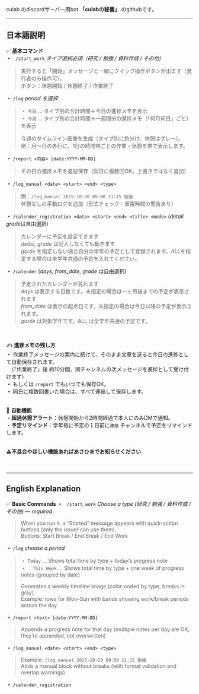culab のdiscordサーバー用bot **「culabの秘書」** のgithubです。
***
## 日本語説明

✅ **基本コマンド**<br>
**・**  ` /start_work` *タイプ選択必須（研究 / 勉強 / 資料作成 / その他）*
> 実行すると「開始」メッセージと一緒にクイック操作ボタンが出ます（発行者のみ操作可）。<br>
> ボタン：休憩開始 / 休憩終了 / 作業終了

**・** `/log` *period を選択*
> ・ `今日` … タイプ別の合計時間＋今日の進捗メモを表示<br>
> ・ `今週` … タイプ別の合計時間＋一週間分の進捗メモ（「何月何日」ごと）を表示<br>
> 
> 今週のタイムライン画像を生成（タイプ別に色分け、休憩はグレー）。<br>
> 例：月〜日の各行に、1日の時間帯ごとの作業・休憩を帯で表示します。

**・** `/report <内容> [date:YYYY-MM-DD] `
> その日の進捗メモを追記保存（同日に複数回OK。上書きではなく追加）

**・** `/log_manual <date> <start> <end> <type> `
> 例：`/log_manual 2025-10-20 09:00 11:15 勉強`<br>
> 休憩なしの手動ログを追加（形式チェック・重複時間の警告あり）

**・** `/calender_registration <date> <start> <end> <title> <mode>` (*detail grade*は自由選択)
> カレンダーに予定を設定できます<br>
> *detail, grade* は記入しなくても動きます<br>
> *garde* を指定しない場合自分の学年の予定として登録されます。*ALL*を指定する場合は全学年共通の予定を入れてください。<br>

**・** `/calender` (*days, from_date, grade* は自由選択)
> 予定されたカレンダーが見れます<br>
> *days* は表示する日数です。未指定の場合は一ヶ月後までの予定が表示されます<br>
> *from_date* は表示の起点日です。未指定の場合は今日以降の予定が表示されます。<br>
> *garde* は対象学年です。ALL は全学年共通の予定です。<br>
<br>

✍️ **進捗メモの残し方**<br>
**・** 作業終了メッセージの案内に続けて、そのまま文章を送ると今日の進捗として自動保存されます。<br>
　（「作業終了」後 約10分間、同チャンネルの次メッセージを進捗として受け付けます）<br>
**・** もしくは `/report` でもいつでも保存OK。<br>
**・** 同日に複数回書いた場合は、すべて連結して保存します。<br>
<br>

🔔 **自動機能**<br>
・**超過休憩アラート**：休憩開始から2時間経過で本人にのみDMで通知。<br>
・**予定リマインド**：学年毎に予定の１日前に`連絡` チャンネルで予定をリマインドします。<br>
<br>

⚠️**不具合やほしい機能あればあさひまでお知らせください**
<br>
<br>
<br>

***
## English Explanation


✅ **Basic Commands**
**・**  ` /start_work` *Choose a type (研究 / 勉強 / 資料作成 / その他) — required*
> When you run it, a “Started” message appears with quick-action buttons (only the issuer can use them).<br>
> Buttons: Start Break / End Break / End Work<br>

**・** `/log` *choose a period*
> ・  `Today` … Shows total time by type + today’s progress note<br>
> ・　 `This Week` … Shows total time by type + one week of progress notes (grouped by date)<br>
> 
> Generates a weekly timeline image (color-coded by type; breaks in gray).<br>
> Example: rows for Mon–Sun with bands showing work/break periods across the day.<br>

**・** `/report <text> [date:YYYY-MM-DD] `
> Appends a progress note for that day (multiple notes per day are OK; they’re appended, not overwritten)

**・** `/log_manual <date> <start> <end> <type> `
> Example: `/log_manual 2025-10-20 09:00 11:15 勉強`<br>
> Adds a manual block without breaks (with format validation and overlap warnings)<br>

**・** `/calender_registration` <date> <start> <end> <title> <mode> (*detail, grade* optional)
> Register an event on the calendar  <br>
> *detail, grade* are optional  <br>
> If *grade* is omitted, it registers to your own grade. If you choose *ALL*, please use it for events common to all grades.<br>

**・** `/calender` (*days, from_date, grade* optional)
> View scheduled calendar items  <br>
> *days* is the number of days to display. If omitted, it shows up to one month ahead  <br>
> *from_date* is the start date of the view. If omitted, events from today onward are shown  <br>
> *grade* is the target grade. *ALL* means events common to all grades<br>
<br>

✍️ **How to Leave Progress Notes**<br>
**・** Right after the “End Work” message, just send your text; it is automatically saved as today’s progress.  <br>
　　(For about 10 minutes after “End Work,” your next message in the same channel is treated as progress.)<br>
**・** You can also save at any time with `/report`.  <br>
**・** If you write multiple notes on the same day, they are concatenated (not overwritten).<br>
<br>

🔔 **Automation**<br>
・**Break Overrun Alert**: If a break lasts 2 hours, a DM reminder is sent to the user only.  <br>
・**Event Reminder**: One day before an event, a reminder is posted in the `連絡` channel for each relevant grade.<br>
<br>

⚠️ **If you find bugs or want features, please ping あさひ.**
